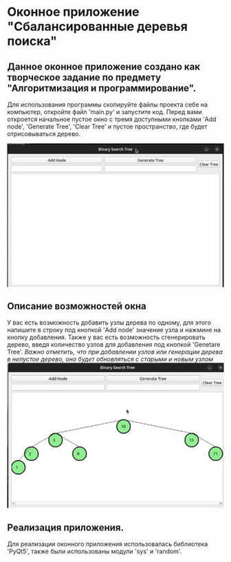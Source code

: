 # Оконное приложение "Сбалансированные деревья поиска"
## Данное оконное приложение создано как творческое задание по предмету "Алгоритмизация и программирование". 
Для использования программы скопируйте файлы проекта себе на компьютер, откройте файл 'main.py' и запустите код. Перед вами откроется начальное пустое окно с тремя доступными кнопками 'Add node', 'Generate Tree', 'Clear Tree' и пустое пространство, где будет отрисовываться дерево.

![start window](https://github.com/ivonki/binary_search_tree/blob/main/bst_start.jpg)
## Описание возможностей окна
У вас есть возможность добавить узлы дерева по одному, для этого напишите в строку под кнопкой 'Add node' значение узла и нажмине на кнопку добавления. 
Также у вас есть возможность сгенерировать дерево, введя количество узлов для добавления под кнопкой 'Genetare Tree'.
_Важно отметить, что при добавлении узлов или генерации дерева в непустое дерево, оно будет обновляться с старыми и новым узлом_
![tree rendering demonstration](https://github.com/ivonki/binary_search_tree/blob/main/bst_usual.jpg)
## Реализация приложения.
Для реализации оконного приложения использовалась библиотека 'PyQt5', также были использованы модули 'sys' и 'random'. 
